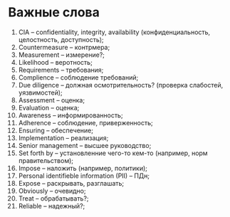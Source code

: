 # Важные слова

1. CIA – confidentiality, integrity, availability (конфиденциальность, целостность, доступность);
2. Countermeasure – контрмера;
3. Measurement – измерение?;
4. Likelihood – веротность;
5. Requirements – требования;
6. Complience – соблюдение требований;
7. Due diligence – должная осмотрительность? (проверка слабостей, уязвимостей);
8. Assessment – оценка;
9. Evaluation – оценка; 
10. Awareness – информированность;
11. Adherence – соблюдение, приверженность;
12. Ensuring – обеспечение;
13. Implementation – реализация;
14. Senior management – высшее руководство;
15. Set forth by – установленние чего-то кем-то (например, норм правительством);
16. Impose – наложить (например, политики);
17. Personal identifieble information (PII) – ПДн;
18. Expose – раскрывать, разглашать;
19. Obviously – очевидно;
20. Treat – обрабатывать?;
21. Reliable – надежный?; 

